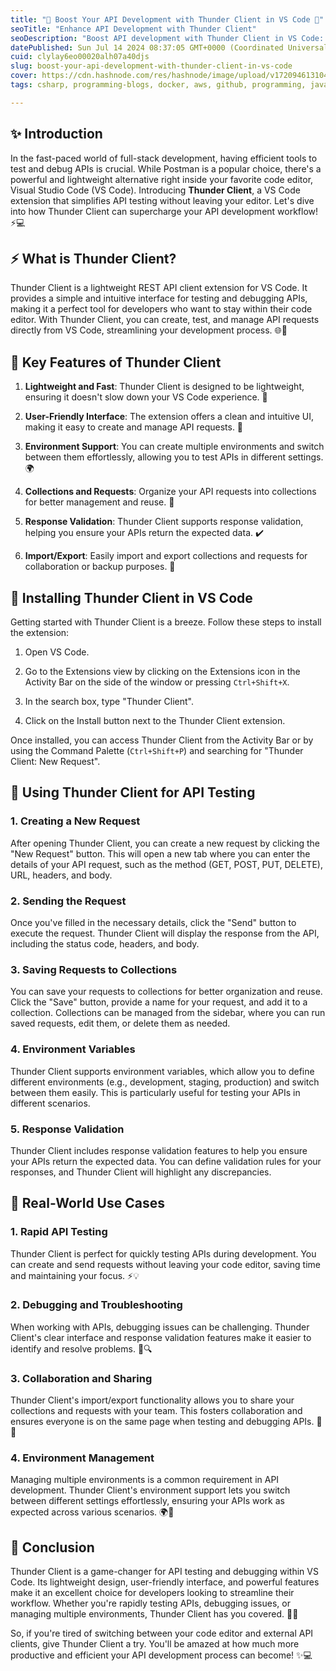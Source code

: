 ```yaml
---
title: "🚀 Boost Your API Development with Thunder Client in VS Code 🚀"
seoTitle: "Enhance API Development with Thunder Client"
seoDescription: "Boost API development with Thunder Client in VS Code: lightweight, user-friendly, and powerful for testing and managing APIs. 🚀⚡"
datePublished: Sun Jul 14 2024 08:37:05 GMT+0000 (Coordinated Universal Time)
cuid: clylay6eo00020alh07a40djs
slug: boost-your-api-development-with-thunder-client-in-vs-code
cover: https://cdn.hashnode.com/res/hashnode/image/upload/v1720946131045/45ef7e8d-0bb1-41a0-b823-cae96b211053.png
tags: csharp, programming-blogs, docker, aws, github, programming, javascript, python, ux, web-development, nodejs, webdev, developer, reactjs, devops

---
```


## ✨ Introduction

In the fast-paced world of full-stack development, having efficient tools to test and debug APIs is crucial. While Postman is a popular choice, there's a powerful and lightweight alternative right inside your favorite code editor, Visual Studio Code (VS Code). Introducing **Thunder Client**, a VS Code extension that simplifies API testing without leaving your editor. Let's dive into how Thunder Client can supercharge your API development workflow! ⚡💻

## ⚡ What is Thunder Client?

Thunder Client is a lightweight REST API client extension for VS Code. It provides a simple and intuitive interface for testing and debugging APIs, making it a perfect tool for developers who want to stay within their code editor. With Thunder Client, you can create, test, and manage API requests directly from VS Code, streamlining your development process. 🌐🔧

## 🌟 Key Features of Thunder Client

1. **Lightweight and Fast**: Thunder Client is designed to be lightweight, ensuring it doesn't slow down your VS Code experience. 🚀
    
2. **User-Friendly Interface**: The extension offers a clean and intuitive UI, making it easy to create and manage API requests. 🧩
    
3. **Environment Support**: You can create multiple environments and switch between them effortlessly, allowing you to test APIs in different settings. 🌍
    
4. **Collections and Requests**: Organize your API requests into collections for better management and reuse. 📁
    
5. **Response Validation**: Thunder Client supports response validation, helping you ensure your APIs return the expected data. ✔️
    
6. **Import/Export**: Easily import and export collections and requests for collaboration or backup purposes. 🔄
    

## 🚀 Installing Thunder Client in VS Code

Getting started with Thunder Client is a breeze. Follow these steps to install the extension:

1. Open VS Code.
    
2. Go to the Extensions view by clicking on the Extensions icon in the Activity Bar on the side of the window or pressing `Ctrl+Shift+X`.
    
3. In the search box, type "Thunder Client".
    
4. Click on the Install button next to the Thunder Client extension.
    

Once installed, you can access Thunder Client from the Activity Bar or by using the Command Palette (`Ctrl+Shift+P`) and searching for "Thunder Client: New Request".

## 🌈 Using Thunder Client for API Testing

### 1\. Creating a New Request

After opening Thunder Client, you can create a new request by clicking the "New Request" button. This will open a new tab where you can enter the details of your API request, such as the method (GET, POST, PUT, DELETE), URL, headers, and body.

### 2\. Sending the Request

Once you've filled in the necessary details, click the "Send" button to execute the request. Thunder Client will display the response from the API, including the status code, headers, and body.

### 3\. Saving Requests to Collections

You can save your requests to collections for better organization and reuse. Click the "Save" button, provide a name for your request, and add it to a collection. Collections can be managed from the sidebar, where you can run saved requests, edit them, or delete them as needed.

### 4\. Environment Variables

Thunder Client supports environment variables, which allow you to define different environments (e.g., development, staging, production) and switch between them easily. This is particularly useful for testing your APIs in different scenarios.

### 5\. Response Validation

Thunder Client includes response validation features to help you ensure your APIs return the expected data. You can define validation rules for your responses, and Thunder Client will highlight any discrepancies.

## 🌟 Real-World Use Cases

### 1\. Rapid API Testing

Thunder Client is perfect for quickly testing APIs during development. You can create and send requests without leaving your code editor, saving time and maintaining your focus. ⚡💡

### 2\. Debugging and Troubleshooting

When working with APIs, debugging issues can be challenging. Thunder Client's clear interface and response validation features make it easier to identify and resolve problems. 🐞🔍

### 3\. Collaboration and Sharing

Thunder Client's import/export functionality allows you to share your collections and requests with your team. This fosters collaboration and ensures everyone is on the same page when testing and debugging APIs. 🤝🔄

### 4\. Environment Management

Managing multiple environments is a common requirement in API development. Thunder Client's environment support lets you switch between different settings effortlessly, ensuring your APIs work as expected across various scenarios. 🌍🔄

## 🎉 Conclusion

Thunder Client is a game-changer for API testing and debugging within VS Code. Its lightweight design, user-friendly interface, and powerful features make it an excellent choice for developers looking to streamline their workflow. Whether you're rapidly testing APIs, debugging issues, or managing multiple environments, Thunder Client has you covered. 🚀🌟

So, if you're tired of switching between your code editor and external API clients, give Thunder Client a try. You'll be amazed at how much more productive and efficient your API development process can become! ✨💻